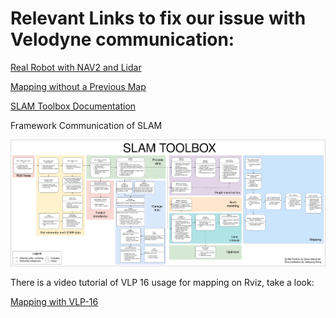 # Relevant Links to fix our issue with Velodyne communication:

[Real Robot with NAV2 and Lidar](https://www.youtube.com/watch?v=jkoGkAd0GYk)

[Mapping without a Previous Map](https://www.youtube.com/watch?v=dDODrSy6cYU)

[SLAM Toolbox Documentation](https://github.com/SteveMacenski/slam_toolbox)


Framework Communication of SLAM

![This is an image](https://raw.githubusercontent.com/SteveMacenski/slam_toolbox/ros2/images/slam_toolbox_sync.png)

There is a video tutorial of VLP 16 usage for mapping on Rviz, take a look:

[Mapping with VLP-16](https://www.youtube.com/watch?v=Ium_J1K-Lxk)

